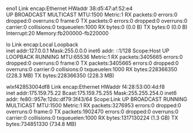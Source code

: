 eno1      Link encap:Ethernet  HWaddr 38:d5:47:af:52:e4  
          UP BROADCAST MULTICAST  MTU:1500  Metric:1
          RX packets:0 errors:0 dropped:0 overruns:0 frame:0
          TX packets:0 errors:0 dropped:0 overruns:0 carrier:0
          collisions:0 txqueuelen:1000 
          RX bytes:0 (0.0 B)  TX bytes:0 (0.0 B)
          Interrupt:20 Memory:fb200000-fb220000 

lo        Link encap:Local Loopback  
          inet addr:127.0.0.1  Mask:255.0.0.0
          inet6 addr: ::1/128 Scope:Host
          UP LOOPBACK RUNNING  MTU:65536  Metric:1
          RX packets:3405665 errors:0 dropped:0 overruns:0 frame:0
          TX packets:3405665 errors:0 dropped:0 overruns:0 carrier:0
          collisions:0 txqueuelen:1000 
          RX bytes:228366350 (228.3 MB)  TX bytes:228366350 (228.3 MB)

wlxf42853004df8 Link encap:Ethernet  HWaddr f4:28:53:00:4d:f8  
          inet addr:175.159.75.22  Bcast:175.159.75.255  Mask:255.255.254.0
          inet6 addr: fe80::957e:12dc:df79:3f43/64 Scope:Link
          UP BROADCAST RUNNING MULTICAST  MTU:1500  Metric:1
          RX packets:3276953 errors:0 dropped:0 overruns:0 frame:0
          TX packets:1902470 errors:0 dropped:0 overruns:0 carrier:0
          collisions:0 txqueuelen:1000 
          RX bytes:1317130224 (1.3 GB)  TX bytes:734851330 (734.8 MB)

